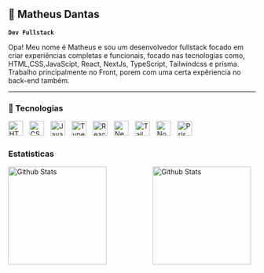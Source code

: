 ## 👾 Matheus Dantas

**`Dev Fullstack`**

Opa! Meu nome é Matheus e sou um desenvolvedor fullstack focado em criar experiências completas e funcionais, focado nas tecnologias como, HTML,CSS,JavaScipt, React, NextJs, TypeScript, Tailwindcss e prisma. Trabalho principalmente no Front, porem com uma certa expêriencia no back-end também.

---
### 👾 Tecnologias

<div>


<img
align="left"
alt="HTML"
title="HTML"
style="padding-right: 10px;"
width="30px"
src="https://cdn.jsdelivr.net/gh/devicons/devicon@latest/icons/html5/html5-original.svg"
/>


<img
align="left"
alt="CSS"
title="CSS"
style="padding-right: 10px;"
width="30px"
src="https://cdn.jsdelivr.net/gh/devicons/devicon@latest/icons/css3/css3-original.svg"
/>

<img
align="left"
alt="JavaScrip"
title="JavaScrip"
style="padding-right: 10px;"
width="30px"
src="https://cdn.jsdelivr.net/gh/devicons/devicon@latest/icons/javascript/javascript-original.svg"
/>

<img
align="left"
alt="Typescript"
title="TypeScript"
style="padding-right: 10px;"
width="30px"
src="https://cdn.jsdelivr.net/gh/devicons/devicon@latest/icons/typescript/typescript-original.svg"
/>

<img
align="left"
alt="React"
title="React"
style="padding-right: 10px;"
width="30px"
src="https://cdn.jsdelivr.net/gh/devicons/devicon@latest/icons/react/react-original.svg"
/>

<img
align="left"
alt="Nextjs"
title="Nextjs"
style="padding-right: 10px;"
width="30px"
src="https://cdn.jsdelivr.net/gh/devicons/devicon@latest/icons/nextjs/nextjs-original.svg" 
/>

<img
align="left"
alt="Tailwindcss"
title="Tailwindcss"
style="padding-right: 10px;"
width="30px"
src="https://cdn.jsdelivr.net/gh/devicons/devicon@latest/icons/tailwindcss/tailwindcss-original.svg"
/>

<img
align="left"
alt="NodeJs"
title="NodeJs"
style="padding-right: 10px;"
width="30px"
src="https://cdn.jsdelivr.net/gh/devicons/devicon@latest/icons/nodejs/nodejs-original.svg"
/>

<img
align="left"
alt="Prisma"
title="Prisma"
style="padding-right: 10px;"
width="30px"
src="https://cdn.jsdelivr.net/gh/devicons/devicon@latest/icons/prisma/prisma-original.svg"
/>
</div>

<br/>
<br/>

### Estatisticas

<div>
<img
alt="Github Stats"
align="right"
style="padding-right: 10px;"
height="200"
src="https://github-readme-stats.vercel.app/api?username=Math3uso&show_icons=true&theme=radical"
/>

<img
align="left"
alt="Github Stats"
style="padding-right: 10px ;"
height="200"
src="https://github-readme-stats.vercel.app/api/top-langs/?username=Math3uso&theme=radical&custom_title=Tecnologías&layout=compact"
/>
</div>
